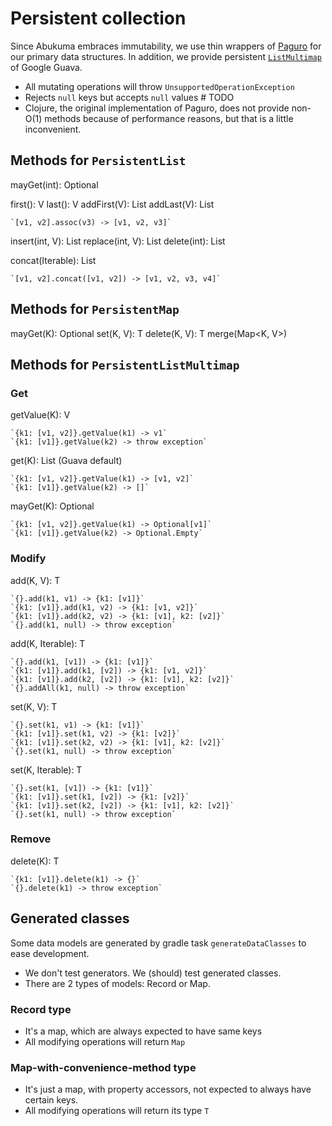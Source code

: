# Persistent collection

Since Abukuma embraces immutability, we use thin wrappers of [Paguro](https://github.com/GlenKPeterson/Paguro) for our
primary data structures.
In addition, we provide persistent
[`ListMultimap`](https://github.com/google/guava/wiki/NewCollectionTypesExplained#multimap)
of Google Guava.

* All mutating operations will throw `UnsupportedOperationException`
* Rejects `null` keys but accepts `null` values  # TODO
* Clojure, the original implementation of Paguro, does not provide non-O(1) methods because of performance reasons,
    but that is a little inconvenient.


## Methods for `PersistentList`

mayGet(int): Optional<V>

first(): V
last(): V
addFirst(V): List<V>
addLast(V): List<V>

    `[v1, v2].assoc(v3) -> [v1, v2, v3]`

insert(int, V): List<V>
replace(int, V): List<V>
delete(int): List<V>

concat(Iterable<V>): List<V>

    `[v1, v2].concat([v1, v2]) -> [v1, v2, v3, v4]`


## Methods for `PersistentMap`

mayGet(K): Optional<V>
set(K, V): T
delete(K, V): T
merge(Map<K, V>)


## Methods for `PersistentListMultimap`

### Get

getValue(K): V

    `{k1: [v1, v2]}.getValue(k1) -> v1`
    `{k1: [v1]}.getValue(k2) -> throw exception`

get(K): List<V>  (Guava default)

    `{k1: [v1, v2]}.getValue(k1) -> [v1, v2]`
    `{k1: [v1]}.getValue(k2) -> []`

mayGet(K): Optional<V>

    `{k1: [v1, v2]}.getValue(k1) -> Optional[v1]`
    `{k1: [v1]}.getValue(k2) -> Optional.Empty`


### Modify

add(K, V): T

    `{}.add(k1, v1) -> {k1: [v1]}`
    `{k1: [v1]}.add(k1, v2) -> {k1: [v1, v2]}`
    `{k1: [v1]}.add(k2, v2) -> {k1: [v1], k2: [v2]}`
    `{}.add(k1, null) -> throw exception`

add(K, Iterable<V>): T

    `{}.add(k1, [v1]) -> {k1: [v1]}`
    `{k1: [v1]}.add(k1, [v2]) -> {k1: [v1, v2]}`
    `{k1: [v1]}.add(k2, [v2]) -> {k1: [v1], k2: [v2]}`
    `{}.addAll(k1, null) -> throw exception`

set(K, V): T

    `{}.set(k1, v1) -> {k1: [v1]}`
    `{k1: [v1]}.set(k1, v2) -> {k1: [v2]}`
    `{k1: [v1]}.set(k2, v2) -> {k1: [v1], k2: [v2]}`
    `{}.set(k1, null) -> throw exception`

set(K, Iterable<V>): T

    `{}.set(k1, [v1]) -> {k1: [v1]}`
    `{k1: [v1]}.set(k1, [v2]) -> {k1: [v2]}`
    `{k1: [v1]}.set(k2, [v2]) -> {k1: [v1], k2: [v2]}`
    `{}.set(k1, null) -> throw exception`

<!--
merge(Multimap<K, V>): T

    `{k1: [v1]}.merge({k1, [v2]}) -> {k1: [v1, v2]}`
    `{k1: [v1]}.merge({k2, [v2]}) -> {k1: [v1], k2: [v2]}`
    `{}.merge(null) -> throw exception`
-->


### Remove

delete(K): T

    `{k1: [v1]}.delete(k1) -> {}`
    `{}.delete(k1) -> throw exception`


## Generated classes

Some data models are generated by gradle task `generateDataClasses` to ease development.

* We don't test generators. We (should) test generated classes.
* There are 2 types of models: Record or Map.

### Record type

* It's a map, which are always expected to have same keys
* All modifying operations will return `Map`

<!--
Isn't a plain Record enough?
### Map-view type

* It's a map, which are always expected to have certain keys, can have extra keys if you want to
* Add/replaces will return `T`
* All removing operations will throw a runtime exception, since it does not have a type `T` anymore.
    * Sadly we can't assure compile time due to limitations of the Java type system
-->

### Map-with-convenience-method type

* It's just a map, with property accessors, not expected to always have certain keys.
* All modifying operations will return its type `T`

